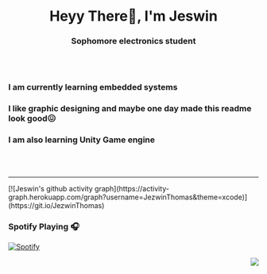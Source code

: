 <h1 align="center">Heyy There👋, I'm Jeswin</h1>
<h3 align="center">Sophomore electronics student</h3>

<br>
<br>

###  I am currently learning embedded systems
###  I like graphic designing and maybe one day made this readme look good😖
###  I am also learning Unity Game engine


<br>
<br>
<hr>
[![Jeswin's github activity graph](https://activity-graph.herokuapp.com/graph?username=JezwinThomas&theme=xcode)](https://git.io/JezwinThomas)

### Spotify Playing 🎧

[![Spotify](https://novatorem.bgstatic.vercel.app/api/spotify)](https://open.spotify.com/user/vjcxueznf15ynld5jycj9cylr)

<img align="right" src="http://estruyf-github.azurewebsites.net/api/VisitorHit?user=JezwinThomas&repo=Bgstatic&countColorcountColor&countColor=%237B1E7B"/>
